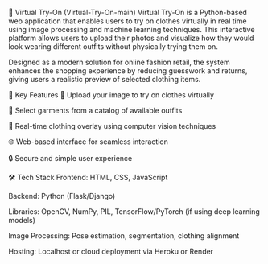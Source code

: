 🧥 Virtual Try-On (Virtual-Try-On-main)
Virtual Try-On is a Python-based web application that enables users to try on clothes virtually in real time using image processing and machine learning techniques. This interactive platform allows users to upload their photos and visualize how they would look wearing different outfits without physically trying them on.

Designed as a modern solution for online fashion retail, the system enhances the shopping experience by reducing guesswork and returns, giving users a realistic preview of selected clothing items.

🔧 Key Features
🧍 Upload your image to try on clothes virtually

👚 Select garments from a catalog of available outfits

🎨 Real-time clothing overlay using computer vision techniques

🌐 Web-based interface for seamless interaction

🔒 Secure and simple user experience

🛠️ Tech Stack
Frontend: HTML, CSS, JavaScript

Backend: Python (Flask/Django)

Libraries: OpenCV, NumPy, PIL, TensorFlow/PyTorch (if using deep learning models)

Image Processing: Pose estimation, segmentation, clothing alignment

Hosting: Localhost or cloud deployment via Heroku or Render

